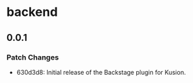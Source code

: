 # backend

## 0.0.1

### Patch Changes

- 630d3d8: Initial release of the Backstage plugin for Kusion.
